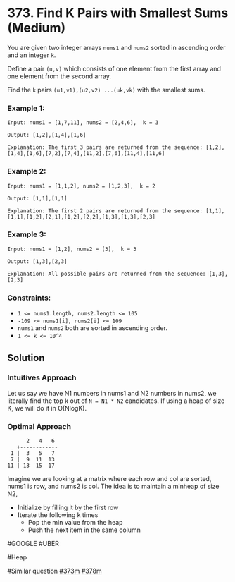 # 373. Find K Pairs with Smallest Sums (Medium)

You are given two integer arrays `nums1` and `nums2` sorted in ascending order and an integer `k`.

Define a pair `(u,v)` which consists of one element from the first array and one element from the second array.

Find the `k` pairs `(u1,v1),(u2,v2) ...(uk,vk)` with the smallest sums.

### Example 1:

```
Input: nums1 = [1,7,11], nums2 = [2,4,6],  k = 3

Output: [1,2],[1,4],[1,6]

Explanation: The first 3 pairs are returned from the sequence: [1,2],[1,4],[1,6],[7,2],[7,4],[11,2],[7,6],[11,4],[11,6]
```

### Example 2:

```
Input: nums1 = [1,1,2], nums2 = [1,2,3],  k = 2

Output: [1,1],[1,1]

Explanation: The first 2 pairs are returned from the sequence: [1,1],[1,1],[1,2],[2,1],[1,2],[2,2],[1,3],[1,3],[2,3]
```

### Example 3:

```
Input: nums1 = [1,2], nums2 = [3],  k = 3

Output: [1,3],[2,3]

Explanation: All possible pairs are returned from the sequence: [1,3],[2,3]
```

### Constraints:

- `1 <= nums1.length, nums2.length <= 105`
- `-109 <= nums1[i], nums2[i] <= 109`
- `nums1` and `nums2` both are sorted in ascending order.
- `1 <= k <= 10^4`

## Solution

### Intuitives Approach

Let us say we have N1 numbers in nums1 and N2 numbers in nums2, we literally find the top k out of `N = N1 * N2` candidates. If using a heap of size K, we will do it in O(NlogK).

### Optimal Approach

```
      2   4   6
   +------------
 1 |  3   5   7
 7 |  9  11  13
11 | 13  15  17
```

Imagine we are looking at a matrix where each row and col are sorted, nums1 is row, and nums2 is col. The idea is to maintain a minheap of size N2,

- Initialize by filling it by the first row
- Iterate the following k times
  - Pop the min value from the heap
  - Push the next item in the same column

#GOOGLE #UBER

#Heap

#Similar question [#373m](../p373m/README.md) [#378m](../p378m/README.md)
